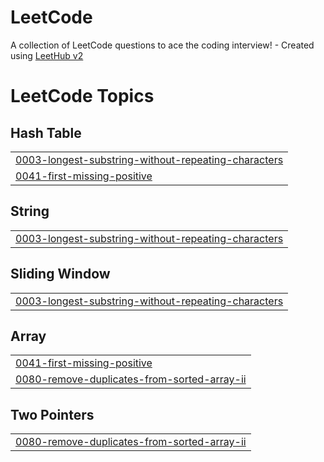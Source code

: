 # LeetCode
A collection of LeetCode questions to ace the coding interview! - Created using [LeetHub v2](https://github.com/arunbhardwaj/LeetHub-2.0)

<!---LeetCode Topics Start-->
# LeetCode Topics
## Hash Table
|  |
| ------- |
| [0003-longest-substring-without-repeating-characters](https://github.com/Voltaire2121/LeetCode/tree/master/0003-longest-substring-without-repeating-characters) |
| [0041-first-missing-positive](https://github.com/Voltaire2121/LeetCode/tree/master/0041-first-missing-positive) |
## String
|  |
| ------- |
| [0003-longest-substring-without-repeating-characters](https://github.com/Voltaire2121/LeetCode/tree/master/0003-longest-substring-without-repeating-characters) |
## Sliding Window
|  |
| ------- |
| [0003-longest-substring-without-repeating-characters](https://github.com/Voltaire2121/LeetCode/tree/master/0003-longest-substring-without-repeating-characters) |
## Array
|  |
| ------- |
| [0041-first-missing-positive](https://github.com/Voltaire2121/LeetCode/tree/master/0041-first-missing-positive) |
| [0080-remove-duplicates-from-sorted-array-ii](https://github.com/Voltaire2121/LeetCode/tree/master/0080-remove-duplicates-from-sorted-array-ii) |
## Two Pointers
|  |
| ------- |
| [0080-remove-duplicates-from-sorted-array-ii](https://github.com/Voltaire2121/LeetCode/tree/master/0080-remove-duplicates-from-sorted-array-ii) |
<!---LeetCode Topics End-->